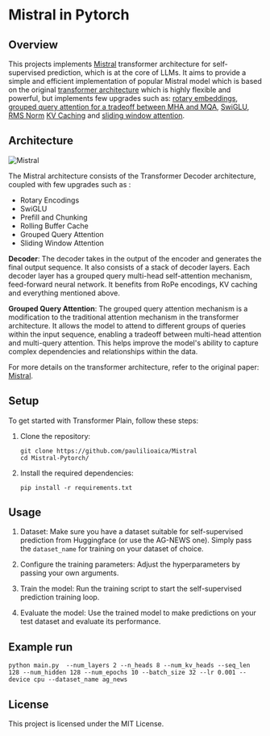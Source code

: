 ﻿# Mistral in Pytorch

## Overview
This projects implements [Mistral](https://arxiv.org/pdf/2310.06825.pdf) transformer architecture for self-supervised prediction, which is at the core of LLMs. It aims to provide a simple and efficient implementation of popular Mistral model which is based on the original [transformer architecture](https://arxiv.org/abs/1706.03762) which is highly flexible and powerful, but implements few upgrades such as: [rotary embeddings](https://arxiv.org/pdf/2104.09864.pdf), [grouped query attention for a tradeoff between MHA and MQA](https://arxiv.org/abs/2305.13245v3), [SwiGLU](https://arxiv.org/abs/2002.05202v1), [RMS Norm](https://arxiv.org/abs/1910.07467) [KV Caching](https://arxiv.org/pdf/2211.05102.pdf) and [sliding window attention](https://arxiv.org/pdf/2004.05150v2.pdf).

## Architecture

![Mistral](https://miro.medium.com/v2/resize:fit:1400/1*cG4isCiXyMQ9sSlH8wj_NQ.png)

 The Mistral architecture consists of the Transformer Decoder architecture, coupled with few upgrades such as :
 * Rotary Encodings
 * SwiGLU
 * Prefill and Chunking
 * Rolling Buffer Cache
 * Grouped Query Attention
 * Sliding Window Attention


**Decoder**: The decoder takes in the output of the encoder and generates the final output sequence. It also consists of a stack of decoder layers. Each decoder layer has a grouped query multi-head self-attention mechanism, feed-forward neural network.
It benefits from RoPe encodings, KV caching and everything mentioned above.

 **Grouped Query Attention**: The grouped query attention mechanism is a modification to the traditional attention mechanism in the transformer architecture. It allows the model to attend to different groups of queries within the input sequence, enabling a tradeoff between multi-head attention and multi-query attention. This helps improve the model's ability to capture complex dependencies and relationships within the data.


For more details on the transformer architecture, refer to the original paper: [Mistral](https://arxiv.org/pdf/2310.06825.pdf).



## Setup

To get started with Transformer Plain, follow these steps:

1. Clone the repository:

    ```shell
    git clone https://github.com/paulilioaica/Mistral
    cd Mistral-Pytorch/

    ```

2. Install the required dependencies:

    ```shell
    pip install -r requirements.txt
    ```

## Usage

1. Dataset: Make sure you have a dataset suitable for self-supervised prediction from Huggingface (or use the AG-NEWS one). Simply pass the `dataset_name` for training on your dataset of choice.

2. Configure the training parameters: Adjust the hyperparameters by passing your own arguments.

3. Train the model: Run the training script to start the self-supervised prediction training loop.

4. Evaluate the model: Use the trained model to make predictions on your test dataset and evaluate its performance.

## Example run
```
python main.py  --num_layers 2 --n_heads 8 --num_kv_heads --seq_len 128 --num_hidden 128 --num_epochs 10 --batch_size 32 --lr 0.001 --device cpu --dataset_name ag_news
```

## License

This project is licensed under the MIT License. 
